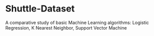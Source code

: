 # Shuttle-Dataset
A comparative study of basic Machine Learning algorithms: Logistic Regression, K Nearest Neighbor, Support Vector Machine
